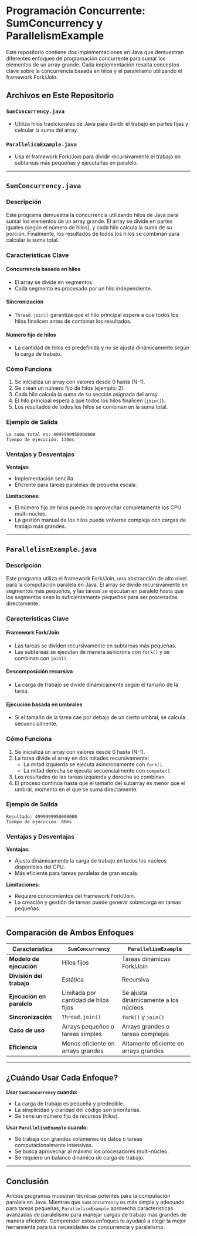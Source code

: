 # Programación Concurrente: SumConcurrency y ParallelismExample  

Este repositorio contiene dos implementaciones en Java que demuestran diferentes enfoques de programación concurrente para sumar los elementos de un array grande. Cada implementación resalta conceptos clave sobre la concurrencia basada en hilos y el paralelismo utilizando el framework Fork/Join.  

## Archivos en Este Repositorio  

### `SumConcurrency.java`  
- Utiliza hilos tradicionales de Java para dividir el trabajo en partes fijas y calcular la suma del array.  

### `ParallelismExample.java`  
- Usa el framework Fork/Join para dividir recursivamente el trabajo en subtareas más pequeñas y ejecutarlas en paralelo.  

---

## `SumConcurrency.java`  

### Descripción  
Este programa demuestra la concurrencia utilizando hilos de Java para sumar los elementos de un array grande. El array se divide en partes iguales (según el número de hilos), y cada hilo calcula la suma de su porción. Finalmente, los resultados de todos los hilos se combinan para calcular la suma total.  

### Características Clave  

#### **Concurrencia basada en hilos**  
- El array se divide en segmentos.  
- Cada segmento es procesado por un hilo independiente.  

#### **Sincronización**  
- `Thread.join()` garantiza que el hilo principal espere a que todos los hilos finalicen antes de combinar los resultados.  

#### **Número fijo de hilos**  
- La cantidad de hilos es predefinida y no se ajusta dinámicamente según la carga de trabajo.  

### **Cómo Funciona**  
1. Se inicializa un array con valores desde 0 hasta (N-1).  
2. Se crean un número fijo de hilos (ejemplo: 2).  
3. Cada hilo calcula la suma de su sección asignada del array.  
4. El hilo principal espera a que todos los hilos finalicen (`join()`).  
5. Los resultados de todos los hilos se combinan en la suma total.  

### **Ejemplo de Salida**  
```
La suma total es: 4999999950000000  
Tiempo de ejecución: 130ms  
```

### **Ventajas y Desventajas**  

**Ventajas:**  
- Implementación sencilla.  
- Eficiente para tareas paralelas de pequeña escala.  

**Limitaciones:**  
- El número fijo de hilos puede no aprovechar completamente los CPU multi-núcleo.  
- La gestión manual de los hilos puede volverse compleja con cargas de trabajo más grandes.  

---

## `ParallelismExample.java`  

### Descripción  
Este programa utiliza el framework Fork/Join, una abstracción de alto nivel para la computación paralela en Java. El array se divide recursivamente en segmentos más pequeños, y las tareas se ejecutan en paralelo hasta que los segmentos sean lo suficientemente pequeños para ser procesados directamente.  

### Características Clave  

#### **Framework Fork/Join**  
- Las tareas se dividen recursivamente en subtareas más pequeñas.  
- Las subtareas se ejecutan de manera asíncrona con `fork()` y se combinan con `join()`.  

#### **Descomposición recursiva**  
- La carga de trabajo se divide dinámicamente según el tamaño de la tarea.  

#### **Ejecución basada en umbrales**  
- Si el tamaño de la tarea cae por debajo de un cierto umbral, se calcula secuencialmente.  

### **Cómo Funciona**  
1. Se inicializa un array con valores desde 0 hasta (N-1).  
2. La tarea divide el array en dos mitades recursivamente:  
   - La mitad izquierda se ejecuta asíncronamente con `fork()`.  
   - La mitad derecha se ejecuta secuencialmente con `compute()`.  
3. Los resultados de las tareas izquierda y derecha se combinan.  
4. El proceso continúa hasta que el tamaño del subarray es menor que el umbral, momento en el que se suma directamente.  

### **Ejemplo de Salida**  
```
Resultado: 4999999950000000  
Tiempo de ejecución: 80ms  
```

### **Ventajas y Desventajas**  

**Ventajas:**  
- Ajusta dinámicamente la carga de trabajo en todos los núcleos disponibles del CPU.  
- Más eficiente para tareas paralelas de gran escala.  

**Limitaciones:**  
- Requiere conocimientos del framework Fork/Join.  
- La creación y gestión de tareas puede generar sobrecarga en tareas pequeñas.  

---

## Comparación de Ambos Enfoques  

| Característica          | `SumConcurrency`       | `ParallelismExample`  |
|------------------------|----------------------|----------------------|
| **Modelo de ejecución**  | Hilos fijos          | Tareas dinámicas Fork/Join |
| **División del trabajo** | Estática            | Recursiva           |
| **Ejecución en paralelo** | Limitada por cantidad de hilos fijos | Se ajusta dinámicamente a los núcleos |
| **Sincronización**       | `Thread.join()`      | `fork()` y `join()` |
| **Caso de uso**          | Arrays pequeños o tareas simples | Arrays grandes o tareas complejas |
| **Eficiencia**          | Menos eficiente en arrays grandes | Altamente eficiente en arrays grandes |

---

## ¿Cuándo Usar Cada Enfoque?  

**Usar `SumConcurrency` cuando:**  
- La carga de trabajo es pequeña y predecible.  
- La simplicidad y claridad del código son prioritarias.  
- Se tiene un número fijo de recursos (hilos).  

**Usar `ParallelismExample` cuando:**  
- Se trabaja con grandes volúmenes de datos o tareas computacionalmente intensivas.  
- Se busca aprovechar al máximo los procesadores multi-núcleo.  
- Se requiere un balance dinámico de carga de trabajo.  

---

## Conclusión  
Ambos programas muestran técnicas potentes para la computación paralela en Java. Mientras que `SumConcurrency` es más simple y adecuado para tareas pequeñas, `ParallelismExample` aprovecha características avanzadas de paralelismo para manejar cargas de trabajo más grandes de manera eficiente. Comprender estos enfoques te ayudará a elegir la mejor herramienta para tus necesidades de concurrencia y paralelismo.


